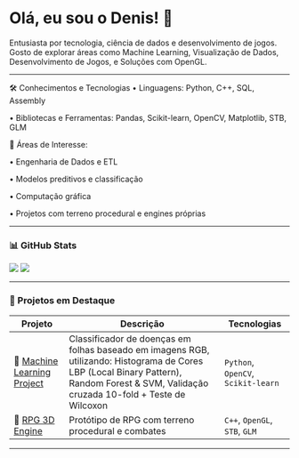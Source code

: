 <h1>Olá, eu sou o Denis! 👋</h1>
Entusiasta por tecnologia, ciência de dados e desenvolvimento de jogos. Gosto de explorar áreas como Machine Learning, Visualização de Dados, Desenvolvimento de Jogos, e Soluções com OpenGL.

---
🛠️ Conhecimentos e Tecnologias
• Linguagens: Python, C++, SQL, Assembly

• Bibliotecas e Ferramentas: Pandas, Scikit-learn, OpenCV, Matplotlib, STB, GLM

🧠 Áreas de Interesse:

• Engenharia de Dados e ETL

• Modelos preditivos e classificação

• Computação gráfica

• Projetos com terreno procedural e engines próprias


---
### 📊 GitHub Stats

![](http://github-profile-summary-cards.vercel.app/api/cards/stats?username=zNidhoggr&theme=discord_old_blurple)
![](http://github-profile-summary-cards.vercel.app/api/cards/repos-per-language?username=zNidhoggr&theme=discord_old_blurple)

---

### 🚀 Projetos em Destaque

| Projeto | Descrição | Tecnologias |
|--------|-----------|-------------|
|🔗 [Machine Learning Project](https://github.com/zNidhoggr/Checking-desease-on-plants) | Classificador de doenças em folhas baseado em imagens RGB, utilizando: Histograma de Cores LBP (Local Binary Pattern), Random Forest & SVM, Validação cruzada 10-fold + Teste de Wilcoxon| `Python`, `OpenCV`, `Scikit-learn` |
|🔗 [RPG 3D Engine](https://github.com/zNidhoggr/Game_OpenGL) | Protótipo de RPG com terreno procedural e combates | `C++`, `OpenGL`, `STB`, `GLM` |

---



